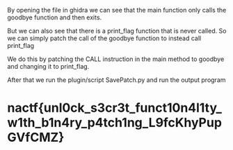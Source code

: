 By opening the file in ghidra we can see that the main function only calls the goodbye function and then exits.

But we can also see that there is a print_flag function that is never called. So we can simply patch the call of the goodbye function to instead call print_flag

We do this by patching the CALL instruction in the main method to goodbye and changing it to print_flag.

After that we run the plugin/script SavePatch.py and run the output program

# nactf{unl0ck_s3cr3t_funct10n4l1ty_w1th_b1n4ry_p4tch1ng_L9fcKhyPupGVfCMZ}
